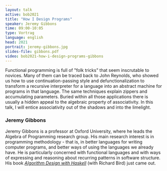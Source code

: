 ```yaml
---
layout: talk
active: bob2021
title: "How I Design Programs"
speaker: Jeremy Gibbons
time: 09:00-10:05
type: Vortrag
language: english
head: 2021
portrait: jeremy-gibbons.jpg
slides-file: gibbons.pdf
video: bob2021-how-i-design-programs-gibbons
---
```


Functional programming is full of "folk tricks" that seem inscrutable
to novices.  Many of them can be traced back to John Reynolds, who
showed us how to use continuation-passing style and
defunctionalization to transform a recursive interpreter for a
language into an abstract machine for programs in that language. The
same techniques explain zippers and accumulating parameters.  Buried
within all those applications there is usually a hidden appeal to the
algebraic property of associativity. In this talk, I will entice
associativity out of the shadows and into the limelight.

### Jeremy Gibbons

Jeremy Gibbons is a professor at Oxford University, where he leads the
Algebra of Programming research group.  His main research interest is
in programming methodology - that is, in better languages for writing
computer programs, and better ways of using the languages we already
have. He is particularly concerned with functional languages and with
ways of expressing and reasoning about recurring patterns in software
structure.  His book [*Algorithm Design with Haskell*](https://www.cambridge.org/core/books/algorithm-design-with-haskell/824BE0319E3762CE8BA5B1D91EEA3F52)
(with Richard Bird) just came out.
